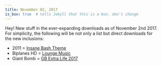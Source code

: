 ```yaml
---
title: November 02, 2017
is_box: true  # tells Jekyll that this is a box, don't change
---
```

Hey! New stuff in the ever-expanding downloads as of November 2nd 2017. For simplicity, the following will be not only a list but direct downloads for the new inclusions:

* 2011 = [Insane Bash Theme](https://www.dropbox.com/s/ipu5a9sqlorvgm6/THA-insanebash.mp3?dl=1)
* Biplanes HD = [Lounge Music](https://www.dropbox.com/s/0ve7upb39264tkc/THA-loungemusic.mp3?dl=1)
* Giant Bomb = [GB Extra Life 2017](https://www.dropbox.com/s/tobfr29f9qux5r9/THA-gbextralife2017.mp3?dl=1)
